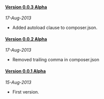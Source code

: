 #### [Version 0.0.3 Alpha](https://github.com/ForallFramework/events.package/tree/0.0.3-alpha)
_17-Aug-2013_

* Added autoload clause to composer.json.

#### [Version 0.0.2 Alpha](https://github.com/ForallFramework/events.package/tree/0.0.2-alpha)
_17-Aug-2013_

* Removed trailing comma in composer.json

#### [Version 0.0.1 Alpha](https://github.com/ForallFramework/events.package/tree/0.0.1-alpha)
_15-Aug-2013_

* First version.
